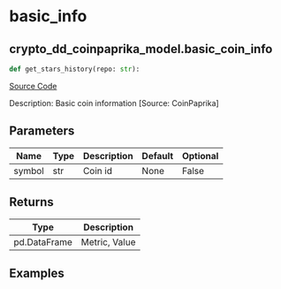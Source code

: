 # basic_info

## crypto_dd_coinpaprika_model.basic_coin_info

```python
def get_stars_history(repo: str):
```
[Source Code](https://github.com/OpenBB-finance/OpenBBTerminal/tree/main/openbb_terminal/cryptocurrency/due_diligence/coinpaprika_model.py#L407)

Description: Basic coin information [Source: CoinPaprika]

## Parameters

| Name | Type | Description | Default | Optional |
| ---- | ---- | ----------- | ------- | -------- |
| symbol | str | Coin id | None | False |

## Returns

| Type | Description |
| ---- | ----------- |
| pd.DataFrame | Metric, Value |

## Examples

